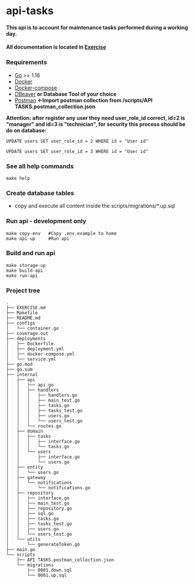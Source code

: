 # api-tasks

#### This api is to account for maintenance tasks performed during a working day.
#### All documentation is located in [Exercise](https://github.com/lucas-simao/api-tasks/blob/staging/EXERCISE.md)

### Requirements
* [Go](https://golang.org/doc/install) >= 1.16
* [Docker](https://docs.docker.com/get-docker/)
* [Docker-compose](https://docs.docker.com/compose/)
* [DBeaver](https://dbeaver.io/download/) <b>or Database Tool of your choice</b>
* [Postman](https://www.postman.com/downloads/) <b><-Import postman collection from /scripts/API TASKS.postman_collection.json</b>


<b>Attention: after register any user they need user_role_id correct, id=2 is "manager" and id=3 is "technician", for security this process should be do on database:</b>

```
UPDATE users SET user_role_id = 2 WHERE id = "User id"
```

```
UPDATE users SET user_role_id = 3 WHERE id = "User id"
```


### See all help commands
```
make help
```

### Create database tables
* copy and execute all content inside the scripts/migrations/*.up.sql

### Run api - development only
```
make copy-env   #Copy .env.example to home 
make api-up     #Run api
```

### Build and run api
```
make storage-up
make build-api
make run-api
```

### Project tree
````
.
├── EXERCISE.md
├── Makefile
├── README.md
├── configs
│   └── container.go
├── coverage.out
├── deployments
│   ├── Dockerfile
│   ├── deployment.yml
│   ├── docker-compose.yml
│   └── service.yml
├── go.mod
├── go.sum
├── internal
│   ├── api
│   │   ├── api.go
│   │   ├── handlers
│   │   │   ├── handlers.go
│   │   │   ├── main_test.go
│   │   │   ├── tasks.go
│   │   │   ├── tasks_test.go
│   │   │   ├── users.go
│   │   │   └── users_test.go
│   │   └── routes.go
│   ├── domain
│   │   ├── tasks
│   │   │   ├── interface.go
│   │   │   └── tasks.go
│   │   └── users
│   │       ├── interface.go
│   │       └── users.go
│   ├── entity
│   │   └── users.go
│   ├── gateway
│   │   └── notifications
│   │       └── notifications.go
│   ├── repository
│   │   ├── interface.go
│   │   ├── main_test.go
│   │   ├── repository.go
│   │   ├── sql.go
│   │   ├── tasks.go
│   │   ├── tasks_test.go
│   │   ├── users.go
│   │   └── users_test.go
│   └── utils
│       └── generateToken.go
├── main.go
└── scripts
    ├── API TASKS.postman_collection.json
    └── migrations
        ├── 0001.down.sql
        └── 0001.up.sql
````
